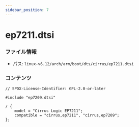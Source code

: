 ```yaml
---
sidebar_position: 7
---
```

# ep7211.dtsi

### ファイル情報

- パス: `linux-v6.12/arch/arm/boot/dts/cirrus/ep7211.dtsi`

### コンテンツ

```dtsi
// SPDX-License-Identifier: GPL-2.0-or-later

#include "ep7209.dtsi"

/ {
	model = "Cirrus Logic EP7211";
	compatible = "cirrus,ep7211", "cirrus,ep7209";
};

```
